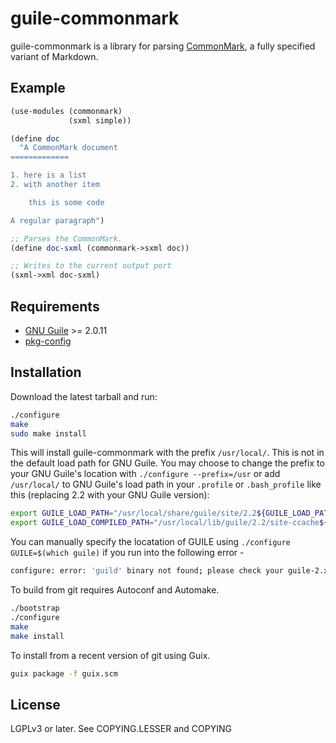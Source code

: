 guile-commonmark
================
guile-commonmark is a library for parsing [CommonMark](http://commonmark.org/),
a fully specified variant of Markdown.


Example
-------
```scheme
(use-modules (commonmark)
             (sxml simple))

(define doc
  "A CommonMark document
=============

1. here is a list
2. with another item

    this is some code

A regular paragraph")

;; Parses the CommonMark.
(define doc-sxml (commonmark->sxml doc))

;; Writes to the current output port
(sxml->xml doc-sxml)
```

Requirements
------------

 - [GNU Guile](https://www.gnu.org/software/guile/) >= 2.0.11
 - [pkg-config](http://www.freedesktop.org/wiki/Software/pkg-config)

Installation
------------

Download the latest tarball and run:
```sh
./configure
make
sudo make install
```

This will install guile-commonmark with the prefix `/usr/local/`. This
is not in the default load path for GNU Guile. You may choose to
change the prefix to your GNU Guile's location with `./configure
--prefix=/usr` or add `/usr/local/` to GNU Guile's load path in your
`.profile` or `.bash_profile` like this (replacing 2.2 with your GNU
Guile version):
```sh
export GUILE_LOAD_PATH="/usr/local/share/guile/site/2.2${GUILE_LOAD_PATH:+:}$GUILE_LOAD_PATH"
export GUILE_LOAD_COMPILED_PATH="/usr/local/lib/guile/2.2/site-ccache${GUILE_LOAD_COMPILED_PATH:+:}$GUILE_COMPILED_LOAD_PATH"
```

You can manually specify the locatation of GUILE using `./configure GUILE=$(which guile)` if you run into the following error -
```sh
configure: error: 'guild' binary not found; please check your guile-2.x installation.
```


To build from git requires Autoconf and Automake.
```sh
./bootstrap
./configure
make
make install
```

To install from a recent version of git using Guix.
```sh
guix package -f guix.scm
```

License
-------
LGPLv3 or later. See COPYING.LESSER and COPYING
